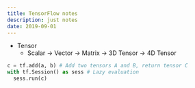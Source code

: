 ```yaml
---
title: TensorFlow notes
description: just notes
date: 2019-09-01
---
```


* Tensor
  - Scalar -> Vector -> Matrix -> 3D Tensor -> 4D Tensor

```py
c = tf.add(a, b) # Add two tensors A and B, return tensor C
with tf.Session() as sess # Lazy evaluation
  sess.run(c)
```
